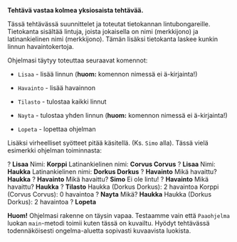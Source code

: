 

**Tehtävä vastaa kolmea yksiosaista tehtävää.**

Tässä tehtävässä suunnittelet ja toteutat tietokannan lintubongareille. Tietokanta sisältää lintuja, joista jokaisella on nimi (merkkijono) ja latinankielinen nimi (merkkijono). Tämän lisäksi tietokanta laskee kunkin linnun havaintokertoja.

Ohjelmasi täytyy toteuttaa seuraavat komennot:

- `Lisaa` - lisää linnun (**huom:** komennon nimessä ei ä-kirjainta!)

- `Havainto` - lisää havainnon

- `Tilasto` - tulostaa kaikki linnut

- `Nayta` - tulostaa yhden linnun (**huom:** komennon nimessä ei ä-kirjainta!)

- `Lopeta` - lopettaa ohjelman

Lisäksi virheelliset syötteet pitää käsitellä. (Ks. `Simo` alla). Tässä vielä esimerkki ohjelman toiminnasta:

<sample-output>

? **Lisaa**
Nimi: **Korppi**
Latinankielinen nimi: **Corvus Corvus**
? **Lisaa**
Nimi: **Haukka**
Latinankielinen nimi: **Dorkus Dorkus**
? **Havainto**
Mikä havaittu? **Haukka**
? **Havainto**
Mikä havaittu? **Simo**
Ei ole lintu!
? **Havainto**
Mikä havaittu? **Haukka**
? **Tilasto**
Haukka (Dorkus Dorkus): 2 havaintoa
Korppi (Corvus Corvus): 0 havaintoa
? **Nayta**
Mikä? **Haukka**
Haukka (Dorkus Dorkus): 2 havaintoa
? **Lopeta**

</sample-output>

**Huom!** Ohjelmasi rakenne on täysin vapaa. Testaamme vain että `Paaohjelma` luokan `main`-metodi toimii kuten tässä on kuvailtu. Hyödyt tehtävässä todennäköisesti ongelma-aluetta sopivasti kuvaavista luokista.

